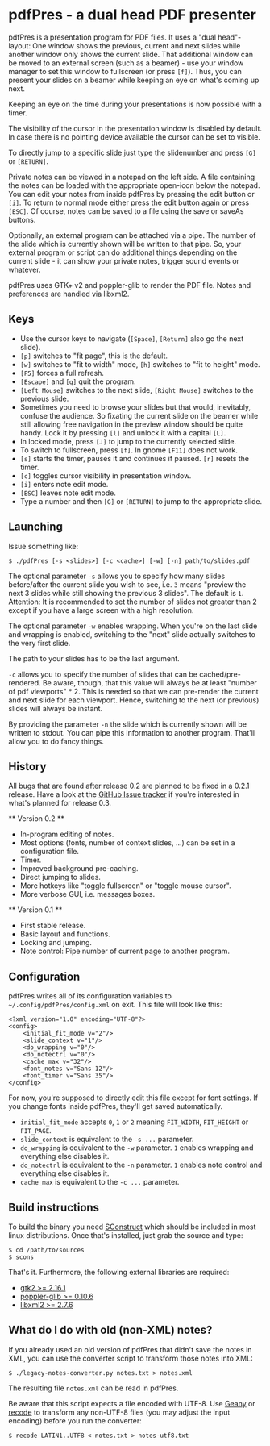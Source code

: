 pdfPres - a dual head PDF presenter
===================================

pdfPres is a presentation program for PDF files. It uses a "dual
head"-layout: One window shows the previous, current and next slides
while another window only shows the current slide. That additional
window can be moved to an external screen (such as a beamer) - use your
window manager to set this window to fullscreen (or press `[f]`). Thus,
you can present your slides on a beamer while keeping an eye on what's
coming up next.

Keeping an eye on the time during your presentations is now possible
with a timer.

The visibility of the cursor in the presentation window is disabled by
default. In case there is no pointing device available the cursor can be
set to visible.

To directly jump to a specific slide just type the slidenumber and press
`[G]` or `[RETURN]`.

Private notes can be viewed in a notepad on the left side. A file
containing the notes can be loaded with the appropriate open-icon below
the notepad.  You can edit your notes from inside pdfPres by pressing
the edit button or `[i]`. To return to normal mode either press the edit
button again or press `[ESC]`. Of course, notes can be saved to a file
using the save or saveAs buttons.

Optionally, an external program can be attached via a pipe. The number
of the slide which is currently shown will be written to that pipe. So,
your external program or script can do additional things depending on
the current slide - it can show your private notes, trigger sound events
or whatever.

pdfPres uses GTK+ v2 and poppler-glib to render the PDF file. Notes and
preferences are handled via libxml2.


Keys
----

* Use the cursor keys to navigate (`[Space]`, `[Return]` also go the
  next slide).
* `[p]` switches to "fit page", this is the default.
* `[w]` switches to "fit to width" mode, `[h]` switches to "fit to
  height" mode.
* `[F5]` forces a full refresh.
* `[Escape]` and `[q]` quit the program.
* `[Left Mouse]` switches to the next slide, `[Right Mouse]` switches to
  the previous slide.
* Sometimes you need to browse your slides but that would, inevitably,
  confuse the audience. So fixating the current slide on the beamer
  while still allowing free navigation in the preview window should be
  quite handy. Lock it by pressing `[l]` and unlock it with a capital
  `[L]`.
* In locked mode, press `[J]` to jump to the currently selected slide.
* To switch to fullscreen, press `[f]`. In gnome `[F11]` does not work.
* `[s]` starts the timer, pauses it and continues if paused. `[r]`
  resets the timer.
* `[c]` toggles cursor visibility in presentation window.
* `[i]` enters note edit mode.
* `[ESC]` leaves note edit mode.
* Type a number and then `[G]` or `[RETURN]` to jump to the appropriate
  slide.


Launching
---------

Issue something like:

    $ ./pdfPres [-s <slides>] [-c <cache>] [-w] [-n] path/to/slides.pdf

The optional parameter `-s` allows you to specify how many slides
before/after the current slide you wish to see, i.e. `3` means "preview
the next 3 slides while still showing the previous 3 slides". The
default is `1`. Attention: It is recommended to set the number of slides
not greater than 2 except if you have a large screen with a high
resolution.

The optional parameter `-w` enables wrapping. When you're on the last
slide and wrapping is enabled, switching to the "next" slide actually
switches to the very first slide.

The path to your slides has to be the last argument.

`-c` allows you to specify the number of slides that can be
cached/pre-rendered. Be aware, though, that this value will always be at
least "number of pdf viewports" * 2. This is needed so that we can
pre-render the current and next slide for each viewport. Hence,
switching to the next (or previous) slides will always be instant.

By providing the parameter `-n` the slide which is currently shown will
be written to stdout. You can pipe this information to another program.
That'll allow you to do fancy things.


History
-------

All bugs that are found after release 0.2 are planned to be fixed in a
0.2.1 release. Have a look at the [GitHub Issue
tracker](http://github.com/vain/pdfPres/issues) if you're interested in
what's planned for release 0.3.


** Version 0.2 **

* In-program editing of notes.
* Most options (fonts, number of context slides, ...) can be set in a
  configuration file.
* Timer.
* Improved background pre-caching.
* Direct jumping to slides.
* More hotkeys like "toggle fullscreen" or "toggle mouse cursor".
* More verbose GUI, i.e. messages boxes.


** Version 0.1 **

* First stable release.
* Basic layout and functions.
* Locking and jumping.
* Note control: Pipe number of current page to another program.


Configuration
-------------

pdfPres writes all of its configuration variables to
`~/.config/pdfPres/config.xml` on exit. This file will look like this:

	<?xml version="1.0" encoding="UTF-8"?>
	<config>
		<initial_fit_mode v="2"/>
		<slide_context v="1"/>
		<do_wrapping v="0"/>
		<do_notectrl v="0"/>
		<cache_max v="32"/>
		<font_notes v="Sans 12"/>
		<font_timer v="Sans 35"/>
	</config>

For now, you're supposed to directly edit this file except for font
settings. If you change fonts inside pdfPres, they'll get saved
automatically.

* `initial_fit_mode` accepts `0`, `1` or `2` meaning `FIT_WIDTH`,
  `FIT_HEIGHT` or `FIT_PAGE`.
* `slide_context` is equivalent to the `-s ...` parameter.
* `do_wrapping` is equivalent to the `-w` parameter. `1` enables
  wrapping and everything else disables it.
* `do_notectrl` is equivalent to the `-n` parameter. `1` enables
  note control and everything else disables it.
* `cache_max` is equivalent to the `-c ...` parameter.


Build instructions
------------------

To build the binary you need [SConstruct](http://www.scons.org/) which
should be included in most linux distributions. Once that's installed,
just grab the source and type:

    $ cd /path/to/sources
    $ scons

That's it. Furthermore, the following external libraries are required:

* [gtk2 >= 2.16.1](http://www.gtk.org)
* [poppler-glib >= 0.10.6](http://poppler.freedesktop.org)
* [libxml2 >= 2.7.6](http://www.xmlsoft.org/)


What do I do with old (non-XML) notes?
--------------------------------------

If you already used an old version of pdfPres that didn't save the notes
in XML, you can use the converter script to transform those notes into
XML:

    $ ./legacy-notes-converter.py notes.txt > notes.xml

The resulting file `notes.xml` can be read in pdfPres.

Be aware that this script expects a file encoded with UTF-8. Use
[Geany](http://www.geany.org/) or
[recode](http://www.gnu.org/software/recode/recode.html) to transform
any non-UTF-8 files (you may adjust the input encoding) before you run
the converter:

    $ recode LATIN1..UTF8 < notes.txt > notes-utf8.txt
